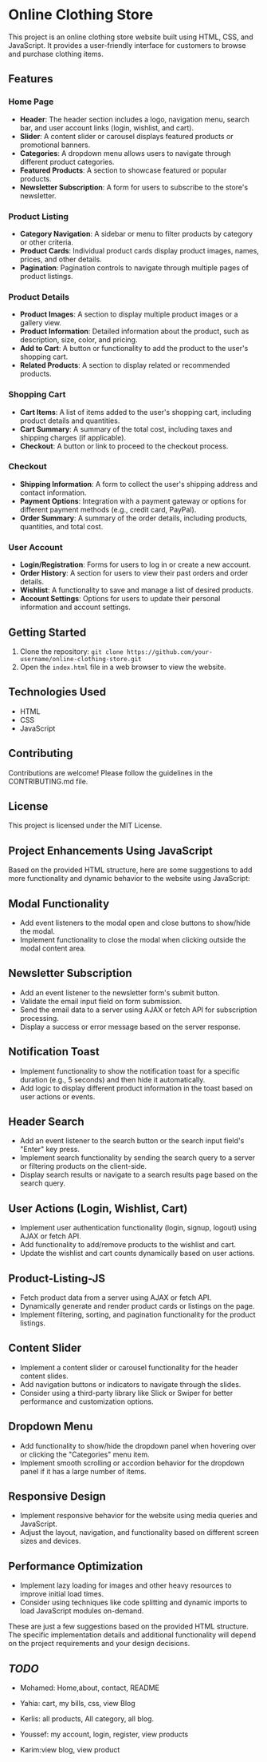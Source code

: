 # Online Clothing Store

This project is an online clothing store website built using HTML, CSS, and JavaScript. It provides a user-friendly interface for customers to browse and purchase clothing items.

## Features

### Home Page

- **Header**: The header section includes a logo, navigation menu, search bar, and user account links (login, wishlist, and cart).
- **Slider**: A content slider or carousel displays featured products or promotional banners.
- **Categories**: A dropdown menu allows users to navigate through different product categories.
- **Featured Products**: A section to showcase featured or popular products.
- **Newsletter Subscription**: A form for users to subscribe to the store's newsletter.

### Product Listing

- **Category Navigation**: A sidebar or menu to filter products by category or other criteria.
- **Product Cards**: Individual product cards display product images, names, prices, and other details.
- **Pagination**: Pagination controls to navigate through multiple pages of product listings.

### Product Details

- **Product Images**: A section to display multiple product images or a gallery view.
- **Product Information**: Detailed information about the product, such as description, size, color, and pricing.
- **Add to Cart**: A button or functionality to add the product to the user's shopping cart.
- **Related Products**: A section to display related or recommended products.

### Shopping Cart

- **Cart Items**: A list of items added to the user's shopping cart, including product details and quantities.
- **Cart Summary**: A summary of the total cost, including taxes and shipping charges (if applicable).
- **Checkout**: A button or link to proceed to the checkout process.

### Checkout

- **Shipping Information**: A form to collect the user's shipping address and contact information.
- **Payment Options**: Integration with a payment gateway or options for different payment methods (e.g., credit card, PayPal).
- **Order Summary**: A summary of the order details, including products, quantities, and total cost.

### User Account

- **Login/Registration**: Forms for users to log in or create a new account.
- **Order History**: A section for users to view their past orders and order details.
- **Wishlist**: A functionality to save and manage a list of desired products.
- **Account Settings**: Options for users to update their personal information and account settings.

## Getting Started

1. Clone the repository: `git clone https://github.com/your-username/online-clothing-store.git`
2. Open the `index.html` file in a web browser to view the website.

## Technologies Used

- HTML
- CSS
- JavaScript

## Contributing

Contributions are welcome! Please follow the guidelines in the CONTRIBUTING.md file.

## License

This project is licensed under the MIT License.

## **Project Enhancements Using JavaScript**

Based on the provided HTML structure, here are some suggestions to add more functionality and dynamic behavior to the website using JavaScript:

## **Modal Functionality**

- Add event listeners to the modal open and close buttons to show/hide the modal.
- Implement functionality to close the modal when clicking outside the modal content area.

## **Newsletter Subscription**

- Add an event listener to the newsletter form's submit button.
- Validate the email input field on form submission.
- Send the email data to a server using AJAX or fetch API for subscription processing.
- Display a success or error message based on the server response.

## **Notification Toast**

- Implement functionality to show the notification toast for a specific duration (e.g., 5 seconds) and then hide it automatically.
- Add logic to display different product information in the toast based on user actions or events.

## **Header Search**

- Add an event listener to the search button or the search input field's "Enter" key press.
- Implement search functionality by sending the search query to a server or filtering products on the client-side.
- Display search results or navigate to a search results page based on the search query.

## **User Actions (Login, Wishlist, Cart)**

- Implement user authentication functionality (login, signup, logout) using AJAX or fetch API.
- Add functionality to add/remove products to the wishlist and cart.
- Update the wishlist and cart counts dynamically based on user actions.

## **Product-Listing-JS**

- Fetch product data from a server using AJAX or fetch API.
- Dynamically generate and render product cards or listings on the page.
- Implement filtering, sorting, and pagination functionality for the product listings.

## **Content Slider**

- Implement a content slider or carousel functionality for the header content slides.
- Add navigation buttons or indicators to navigate through the slides.
- Consider using a third-party library like Slick or Swiper for better performance and customization options.

## **Dropdown Menu**

- Add functionality to show/hide the dropdown panel when hovering over or clicking the "Categories" menu item.
- Implement smooth scrolling or accordion behavior for the dropdown panel if it has a large number of items.

## **Responsive Design**

- Implement responsive behavior for the website using media queries and JavaScript.
- Adjust the layout, navigation, and functionality based on different screen sizes and devices.

## **Performance Optimization**

- Implement lazy loading for images and other heavy resources to improve initial load times.
- Consider using techniques like code splitting and dynamic imports to load JavaScript modules on-demand.

These are just a few suggestions based on the provided HTML structure. The specific implementation details and additional functionality will depend on the project requirements and your design decisions.

## **_TODO_**

- Mohamed: Home,about, contact, README

- Yahia: cart, my bills, css, view Blog

- Kerlis: all products, All category, all blog.

- Youssef: my account, login, register, view products

- Karim:view blog, view product
